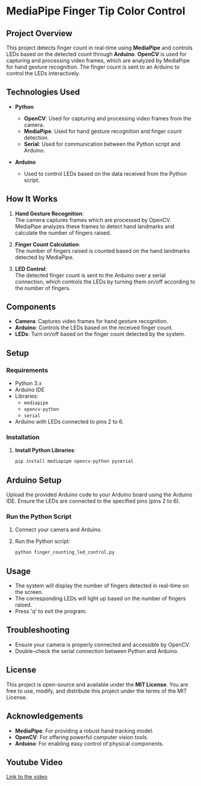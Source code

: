 # MediaPipe Finger Tip Color Control



## Project Overview

This project detects finger count in real-time using **MediaPipe** and controls LEDs based on the detected count through **Arduino**. **OpenCV** is used for capturing and processing video frames, which are analyzed by MediaPipe for hand gesture recognition. The finger count is sent to an Arduino to control the LEDs interactively.

## Technologies Used

- **Python**
  - **OpenCV**: Used for capturing and processing video frames from the camera.
  - **MediaPipe**: Used for hand gesture recognition and finger count detection.
  - **Serial**: Used for communication between the Python script and Arduino.
  
- **Arduino**
  - Used to control LEDs based on the data received from the Python script.

## How It Works

1. **Hand Gesture Recognition**:  
   The camera captures frames which are processed by OpenCV. MediaPipe analyzes these frames to detect hand landmarks and calculate the number of fingers raised.
   
2. **Finger Count Calculation**:  
   The number of fingers raised is counted based on the hand landmarks detected by MediaPipe.
   
3. **LED Control**:  
   The detected finger count is sent to the Arduino over a serial connection, which controls the LEDs by turning them on/off according to the number of fingers.

## Components

- **Camera**: Captures video frames for hand gesture recognition.
- **Arduino**: Controls the LEDs based on the received finger count.
- **LEDs**: Turn on/off based on the finger count detected by the system.

## Setup

### Requirements

- Python 3.x
- Arduino IDE
- Libraries:
  - `mediapipe`
  - `opencv-python`
  - `serial`
- Arduino with LEDs connected to pins 2 to 6.

### Installation

1. **Install Python Libraries**:

   ```bash
   pip install mediapipe opencv-python pyserial

## Arduino Setup

Upload the provided Arduino code to your Arduino board using the Arduino IDE. Ensure the LEDs are connected to the specified pins (pins 2 to 6).

### Run the Python Script

1. Connect your camera and Arduino.
2. Run the Python script:

   ```bash
   python finger_counting_led_control.py

## Usage
- The system will display the number of fingers detected in real-time on the screen.
- The corresponding LEDs will light up based on the number of fingers raised.
- Press 'q' to exit the program.

## Troubleshooting
- Ensure your camera is properly connected and accessible by OpenCV.
- Double-check the serial connection between Python and Arduino.

## License
This project is open-source and available under the **MIT License**. You are free to use, modify, and distribute this project under the terms of the MIT License.

## Acknowledgements
- **MediaPipe**: For providing a robust hand tracking model.
- **OpenCV**: For offering powerful computer vision tools.
- **Arduino**: For enabling easy control of physical components.

## Youtube Video
[Link to the video](https://www.youtube.com/watch?v=2EV2QUrUE8c)


